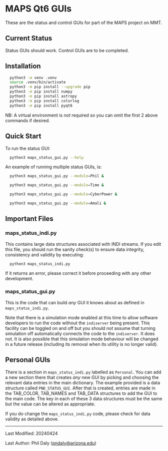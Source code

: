 # MAPS Qt6 GUIs

These are the status and control GUIs for part of the MAPS project on MMT.

## Current Status

Status GUIs should work. Control GUIs are to be completed.

## Installation

```bash
  python3 -m venv .venv
  source .venv/bin/activate
  python3 -m pip install --upgrade pip
  python3 -m pip install numpy
  python3 -m pip install astropy
  python3 -m pip install colorlog
  python3 -m pip install pyqt6
```

NB: A virtual environment is *not* required so you can omit the first 2 above commands if desired.


## Quick Start

To run the status GUI:

```bash
  python3 maps_status_gui.py --help
```

An example of running multiple status GUIs, is:

```bash
  python3 maps_status_gui.py --module=Phil &

  python3 maps_status_gui.py --module=Time &

  python3 maps_status_gui.py --module=CyberPower &

  python3 maps_status_gui.py --module=Amali &
```


## Important Files

### maps_status_indi.py

This contains large data structures associated with INDI streams. If you edit this file, you should run the
sanity check(s) to ensure data integrity, consistency and validity by executing:

```bash
  python3 maps_status_indi.py
```

If it returns an error, please correct it before proceeding with any other development.

### maps_status_gui.py

This is the code that can build *any* GUI it knows about as defined in `maps_status_indi.py`.

Note that there is a simulation mode enabled at this time to allow software developers to 
run the code without the `indiserver` being present. This facility can be toggled on and off
but you should *not* assume that turning simulation off automatically connects the code to the
`indiserver`. It does not. It is also possible that this simulation mode behaviour will be changed
in a future release (including its removal when its utility is no longer valid).


## Personal GUIs

There is a section in `maps_status_indi.py` labelled as `Personal`. You can add a new section there that
creates *any* new GUI by picking and choosing the relevant data entries in the main dictionary. The example
provided is a data structure called `PND_STATUS_GUI`. After that is created, entries are made in the
TAB\_COLOR, TAB\_NAMES and TAB\_DATA structures to add the GUI to the main code. 
The key in each of these 3 data structures must be the same but the value can be altered as appropriate.

If you do change the `maps_status_indi.py` code, please check for data validity as detailed above.

-------------------------------------------------------------------------------

Last Modified: 20240424

Last Author:   Phil Daly (pndaly@arizona.edu)
